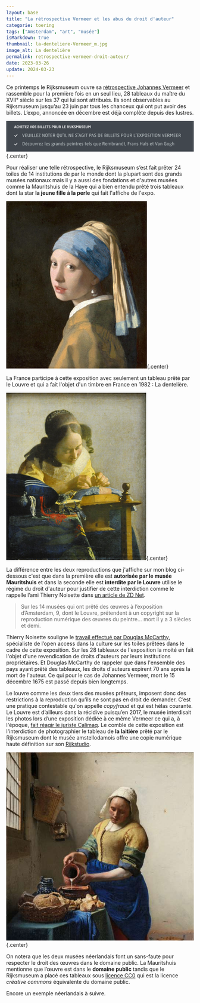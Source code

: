 ```yaml
---
layout: base
title: "La rétrospective Vermeer et les abus du droit d'auteur"
categorie: toering
tags: ["Amsterdam", "art", "musée"]
isMarkdown: true
thumbnail: la-denteliere-Vermeer_m.jpg
image_alt: La dentelière
permalink: retrospective-vermeer-droit-auteur/
date: 2023-03-26
update: 2024-03-23
---
```




Ce printemps le Rijksmuseum ouvre sa [rétrospective Johannes Vermeer](https://www.rijksmuseum.nl/fr/presse/2023-pr-sentiert-das-rijksmuseum-die-bislang-gr-te-vermeer-ausstellung) et rassemble pour la première fois en un seul lieu, 28 tableaux du maître du XVIIᵉ siècle sur les 37 qui lui sont attribués. Ils sont observables au Rijksmuseum jusqu’au 23 juin par tous les chanceux qui ont put avoir des billets. L’expo, annoncée en décembre est déjà complète depuis des lustres.

![ACHETEZ VOS BILLETS POUR LE RUKSMUSEUM v VEUILLEZ NOTER QU'IL NE S'AGIT PAS DE BILLETS POUR L'EXPOSITION VERMEER v Decouvrez les Brands peintres tels clue Rembrandt, Frans Hals et Van Gogh](billets-rijks-no-vermeer.png){.center}

Pour réaliser une telle rétrospective, le Rijksmuseum s’est fait prêter 24 toiles de 14 institutions de par le monde dont la plupart sont des grands musées nationaux mais il y a aussi des fondations et d'autres musées comme la Mauritshuis de la Haye qui a bien entendu prêté trois tableaux dont la star **la jeune fille à la perle** qui fait l'affiche de l'expo.

![La fille à la perle](Vermeer-Girl-with-a-pearl-earring.jpg){.center}
<!--excerpt-->

La France participe à cette exposition avec seulement un tableau prêté par le Louvre et qui a fait l'objet d'un timbre en France en 1982 : La dentelière. 

![La dentelière](la-denteliere-Vermeer_m.jpg){.center}

La différence entre les deux reproductions que j'affiche sur mon blog ci-dessous c'est que dans la première elle est **autorisée par le musée Mauritshuis** et dans la seconde elle est **interdite par le Louvre** utilise le régime du droit d'auteur pour justifier de cette interdiction comme le rappelle l’ami Thierry Noisette dans [un article de ZD Net](https://www.zdnet.fr/blogs/l-esprit-libre/l-exposition-vermeer-les-copyrights-abusifs-et-le-domaine-public-39956074.htm).

> Sur les 14 musées qui ont prêté des œuvres à l’exposition d’Amsterdam, 9, dont le Louvre, prétendent à un copyright sur la reproduction numérique des œuvres du peintre… mort il y a 3 siècles et demi.

Thierry Noisette souligne le [travail effectué par Douglas McCarthy](https://douglasmccarthy.com/2023/03/28-vermeers/), spécialiste de l’open access dans la culture sur les toiles prêtées dans le cadre de cette exposition. Sur les 28 tableaux de l'exposition la moité en fait l'objet d'une revendication de droits d'auteurs par leurs institutions propriétaires. Et Douglas McCarthy de rappeler que dans l'ensemble des pays ayant prêté des tableaux, les droits d'auteurs expirent 70 ans après la mort de l'auteur. Ce qui pour le cas de Johannes Vermeer, mort le 15 décembre 1675 est passé depuis bien longtemps.

Le louvre comme les deux tiers des musées prêteurs, imposent donc des restrictions à la reproduction qu’ils ne sont pas en droit de demander. C’est une pratique contestable qu'on appelle *copyfraud* et qui est hélas courante. Le Louvre est d’ailleurs dans la récidive puisqu’en 2017, le musée interdisait les photos lors d’une exposition dédiée à ce même Vermeer ce qui a, à l'époque, [fait réagir le juriste Calimaq](https://scinfolex.com/2017/02/26/vermeer-au-louvre-une-exposition-qui-bafoue-vos-droits/). Le comble de cette exposition est l'interdiction de photographier le tableau de **la laitière** prêté par le Rijksmuseum dont le musée amstellodamois offre une copie numérique haute définition sur son [Rĳkstudio](https://www.rijksmuseum.nl/nl/rijksstudio).

![La laitière](la-laitiere-Vermeer.jpg){.center}

On notera que les deux musées néerlandais font un sans-faute pour respecter le droit des œuvres dans le domaine public. La Mauritshuis mentionne que l’œuvre est dans le **domaine public** tandis que le Rijksmuseum a placé ces tableaux sous [licence CC0](https://creativecommons.org/publicdomain/zero/1.0/legalcode.fr) qui est la licence *créative commons* équivalente du domaine public.

Encore un exemple néerlandais à suivre.

<!-- post notes:
opendata https://docs.google.com/spreadsheets/d/177ZRz_mfwjdJmFwF-b5gBv5oPtNmuvH2-3rfHlu-uxY/edit#gid=0
--->
